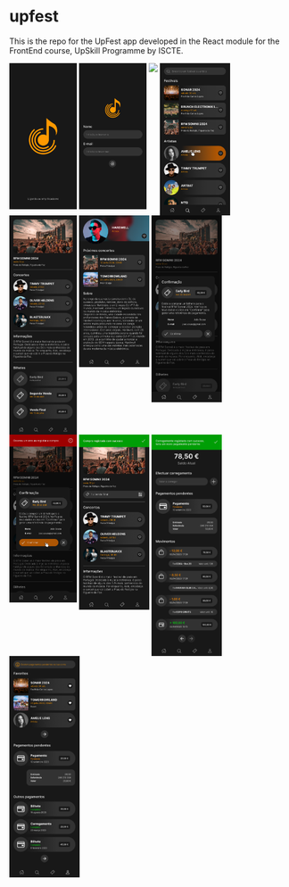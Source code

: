 # upfest

This is the repo for the UpFest app developed in the React module for the FrontEnd course, UpSkill Programme by ISCTE.

<p float="left">
  <img align="top" src="https://github.com/alexArdigo/upfest/blob/master/images_readme/Splash.png?raw=true" width="24%" />
  <img align="top" src="https://github.com/alexArdigo/upfest/blob/master/images_readme/Autentica%C3%A7%C3%A3o.png?raw=true" width="24%" />
  <img align="top" src="https://github.com/alexArdigo/upfest/blob/master/images_readme/In%C3%ADcio.png?raw=true" width="25%" />
  <img align="top" src="https://github.com/alexArdigo/upfest/blob/master/images_readme/Pesquisa.png?raw=true" width="25%" />
  <img align="top" src="https://github.com/alexArdigo/upfest/blob/master/images_readme/Festival.png?raw=true" width="24%" />
  <img align="top" src="https://github.com/alexArdigo/upfest/blob/master/images_readme/Artista.png?raw=true" width="25%" />
  <img align="top" src="https://github.com/alexArdigo/upfest/blob/master/images_readme/Confirma%C3%A7%C3%A3o%20Compra.png?raw=true" width="25%" />
  <img align="top" src="https://github.com/alexArdigo/upfest/blob/master/images_readme/Erro%20Compra.png?raw=true" width="24%" />
  <img align="top" src="https://github.com/alexArdigo/upfest/blob/master/images_readme/Sucesso%20Compra.png?raw=true" width="25%" />
  <img align="top" src="https://github.com/alexArdigo/upfest/blob/master/images_readme/Cashless%20Carregado.png?raw=true" width="25%" />
  <img align="top" src="https://github.com/alexArdigo/upfest/blob/master/images_readme/Pessoal.png?raw=true" width="25%" />
</p>
